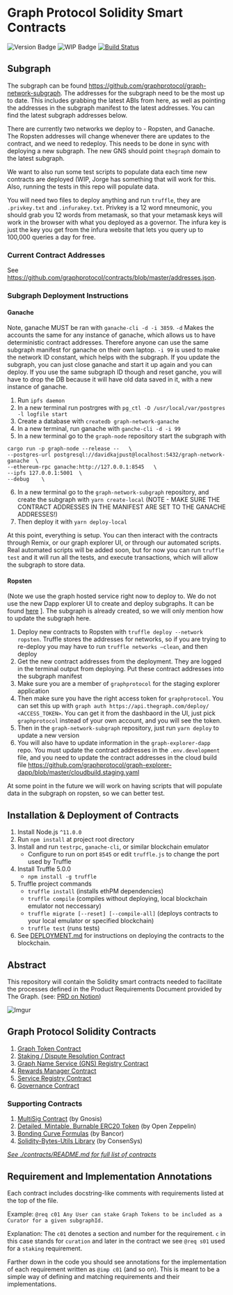 # Graph Protocol Solidity Smart Contracts

![Version Badge](https://img.shields.io/badge/version-1.0.0-lightgrey.svg)
![WIP Badge](https://img.shields.io/badge/status-POC-blue.svg)
[![Build Status](https://travis-ci.com/graphprotocol/contracts.svg?token=wbxCaTb68vuvzoN4HDgt&branch=master)](https://travis-ci.com/graphprotocol/contracts)

## Subgraph

The subgraph can be found https://github.com/graphprotocol/graph-network-subgraph. The addresses
for the subgraph need to be the most up to date. This includes grabbing the latest ABIs from here,
as well as pointing the addresses in the subgraph manifest to the latest addresses. You can find
the latest subgraph addresses below.

There are currently two networks we deploy to - Ropsten, and Ganache. The Ropsten addresses will
change whenever there are updates to the contract, and we need to redeploy. This needs to be
done in sync with deploying a new subgraph. The new GNS should point `thegraph` domain to the
latest subgraph.

We want to also run some test scripts to populate data each time new contracts are deployed (WIP,
Jorge has something that will work for this. Also, running the tests in this repo will populate
data.

You will need two files to deploy anything and run `truffle`, they are `.privkey.txt` and
`.infurakey.txt`. Privkey is a 12 word mneumonic, you should grab you 12 words from metamask, so
that your metamask keys will work in the browser with what you deployed as a governor. The infura
key is just the key you get from the infura website that lets you query up to 100,000 queries a day
for free.

### Current Contract Addresses

See https://github.com/graphprotocol/contracts/blob/master/addresses.json.

### Subgraph Deployment Instructions

#### Ganache

Note, ganache MUST be ran with `ganache-cli -d -i 3859`. `-d` Makes the accounts the same for any
instance of ganache, which allows us to have deterministic contract addresses. Therefore anyone can
use the same subgraph manifest for ganache on their own laptop. `-i 99` is used to make the
network ID constant, which helps with the subgraph. If you update the subgraph, you can just
close ganache and start it up again and you can deploy. If you use the same subgraph ID though and
reset ganche, you will have to drop the DB because it will have old data saved in it, with a new
instance of ganache.

1. Run `ipfs daemon`
2. In a new terminal run postrgres with `pg_ctl -D /usr/local/var/postgres -l logfile start`
3. Create a database with `createdb graph-network-ganache`
4. In a new terminal, run ganache with `ganche-cli -d -i 99`
5. In a new terminal go to the `graph-node` repository start the subgraph with

```
cargo run -p graph-node --release --   \
--postgres-url postgresql://davidkajpust@localhost:5432/graph-network-ganache  \
--ethereum-rpc ganache:http://127.0.0.1:8545   \
--ipfs 127.0.0.1:5001  \
--debug    \
```

6. In a new terminal go to the `graph-network-subgraph` repository, and create the subgraph with
   `yarn create-local` (NOTE - MAKE SURE THE CONTRACT ADDRESSES IN THE MANIFEST ARE SET TO THE
   GANACHE ADDRESSES!)
7. Then deploy it with `yarn deploy-local`

At this point, everything is setup. You can then interact with the contracts through Remix, or
our graph explorer UI, or through our automated scripts. Real automated scripts will be added soon,
but for now you can run `truffle test` and it will run all the tests, and execute transactions,
which will allow the subgraph to store data.

#### Ropsten

(Note we use the graph hosted service right now to deploy to. We do not use the new Dapp explorer UI
to create and deploy subgraphs. It can be found [here](https://staging.thegraph.com/explorer/subgraph/graphprotocol/explorer-dapp)
]. The subgraph is already created, so we will only mention how to update the subgraph here.

1. Deploy new contracts to Ropsten with `truffle deploy --network ropsten`. Truffle stores the
   addresses for networks, so if you are trying to re-deploy you may have to run
   `truffle networks —clean`, and then deploy
2. Get the new contract addresses from the deployment. They are logged in the terminal output from
   deploying. Put these contract addresses into the subgraph manifest
3. Make sure you are a member of `graphprotocol` for the staging explorer application
4. Then make sure you have the right access token for `graphprotocol`. You can set this up with
   `graph auth https://api.thegraph.com/deploy/ <ACCESS_TOKEN>`. You can get it from the dashbaord in the
   UI, just pick `graphprotocol` instead of your own account, and you will see the token.
5. Then in the `graph-network-subgraph` repository, just run `yarn deploy` to update a new version
6. You will also have to update information in the `graph-explorer-dapp` repo. You must update
   the contract addresses in the `.env.development` file, and you need to update the contract addresses
   in the cloud build file
   https://github.com/graphprotocol/graph-explorer-dapp/blob/master/cloudbuild.staging.yaml

At some point in the future we will work on having scripts that will populate data in the subgraph
on ropsten, so we can better test.

## Installation &amp; Deployment of Contracts

1. Install Node.js `^11.0.0`
1. Run `npm install` at project root directory
1. Install and run `testrpc`, `ganache-cli`, or similar blockchain emulator
   - Configure to run on port `8545` or edit `truffle.js` to change the port used by Truffle
1. Install Truffle 5.0.0
   - `npm install -g truffle`
1. Truffle project commands
   - `truffle install` (installs ethPM dependencies)
   - `truffle compile` (compiles without deploying, local blockchain emulator not neccessary)
   - `truffle migrate [--reset] [--compile-all]` (deploys contracts to your local emulator or specified blockchain)
   - `truffle test` (runs tests)
1. See [DEPLOYMENT.md](./DEPLOYMENT.md) for instructions on deploying the contracts to the blockchain.

## Abstract

This repository will contain the Solidity smart contracts needed to facilitate the processes defined in the Product Requirements Document provided by The Graph.
(see: [PRD on Notion](https://www.notion.so/Hybrid-POC-Smart-Contracts-18646757d3644f73bf9fdfb2e98b93eb))

![Imgur](https://i.imgur.com/9uwiie1.png)

## Graph Protocol Solidity Contracts

1. [Graph Token Contract](./contracts/GraphToken.sol)
1. [Staking / Dispute Resolution Contract](./contracts/Staking.sol)
1. [Graph Name Service (GNS) Registry Contract](./contracts/GNS.sol)
1. [Rewards Manager Contract](./contracts/RewardsManager.sol)
1. [Service Registry Contract](./contracts/ServiceRegistry.sol)
1. [Governance Contract](./contracts/Governed.sol)

### Supporting Contracts

1. [MultiSig Contract](./contracts/MultiSigWallet.sol) (by Gnosis)
1. [Detailed, Mintable, Burnable ERC20 Token](./contracts/openzeppelin/) (by Open Zeppelin)
1. [Bonding Curve Formulas](./contracts/bancor/) (by Bancor)
1. [Solidity-Bytes-Utils Library](./installed_contracts/bytes/) (by ConsenSys)

_[See ./contracts/README.md for full list of contracts](./contracts/)_

## Requirement and Implementation Annotations

Each contract includes docstring-like comments with requirements listed at the top of the file.

Example: `@req c01 Any User can stake Graph Tokens to be included as a Curator for a given subgraphId.`

Explanation: The `c01` denotes a section and number for the requirement. `c` in this case stands for `curation` and later in the contract we see `@req s01` used for a `staking` requirement.

Farther down in the code you should see annotations for the implementation of each requirement written as `@imp c01` (and so on). This is meant to be a simple way of defining and matching requirements and their implementations.
